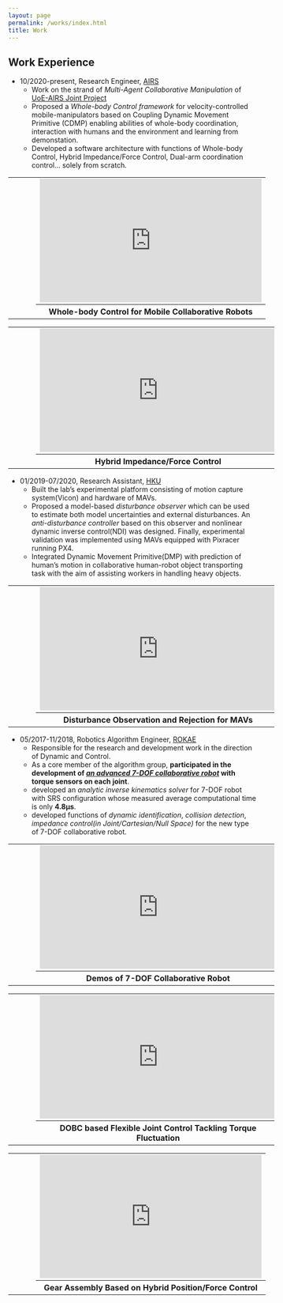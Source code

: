```yaml
---
layout: page
permalink: /works/index.html
title: Work
---
```

## Work Experience

* 10/2020-present, Research Engineer, [AIRS]
  * Work on the strand of *Multi-Agent Collaborative Manipulation* of [UoE-AIRS Joint Project]
  * Proposed a *Whole-body Control framework* for velocity-controlled mobile-manipulators based on Coupling Dynamic Movement Primitive (CDMP) enabling abilities of whole-body coordination, interaction with humans and the environment and learning from demonstation.
  * Developed a software architecture with functions of Whole-body Control, Hybrid Impedance/Force Control, Dual-arm coordination control... solely from scratch.

<table style="width: 540px">
  <tr>
    <td style="width: 30px">&ensp;&ensp;&ensp;&ensp;&ensp;</td>
    <td>
      <iframe width="450" height="250" src="https://www.youtube.com/embed/QORQZ1yRu40" frameborder="0"></iframe>
    </td>
  </tr>
  <tr>
    <td style="width: 30px">&ensp;&ensp;&ensp;&ensp;&ensp;</td>
    <th>Whole-body Control for Mobile Collaborative Robots</th>
  </tr>
</table>

<table style="width: 540px">
  <tr>
    <td style="width: 30px">&ensp;&ensp;&ensp;&ensp;&ensp;</td>
    <td>
      <iframe width="480" height="250" src="https://www.youtube.com/embed/0Q9AND165co" frameborder="0"></iframe>
    </td>
  </tr>
  <tr>
    <td style="width: 30px">&ensp;&ensp;&ensp;&ensp;&ensp;</td>
    <th>Hybrid Impedance/Force Control</th>
  </tr>
</table>

* 01/2019-07/2020, Research Assistant,  [HKU]
  * Built the lab’s experimental platform consisting of motion capture system(Vicon) and hardware of MAVs.
  * Proposed a model-based *disturbance observer* which can be used to estimate both model uncertainties and external disturbances. An *anti-disturbance controller* based on this observer and nonlinear dynamic inverse control(NDI) was designed. Finally, experimental validation was implemented using MAVs equipped with Pixracer running PX4.
  * Integrated Dynamic Movement Primitive(DMP) with prediction of human’s motion in collaborative human-robot object transporting task with the aim of assisting workers in handling heavy objects.

<table style="width: 540px">
  <tr>
    <td style="width: 30px">&ensp;&ensp;&ensp;&ensp;&ensp;</td>
    <td>
      <iframe width="480" height="250" src="https://www.youtube.com/embed/PUrL4_PDIaI" frameborder="0"></iframe>
    </td>
  </tr>
  <tr>
    <td style="width: 30px">&ensp;&ensp;&ensp;&ensp;&ensp;</td>
    <th>Disturbance Observation and Rejection for MAVs</th>
  </tr>
</table>

* 05/2017-11/2018, Robotics Algorithm Engineer,  [ROKAE]
  * Responsible for the research and development work in the direction of Dynamic and Control.
  * As a core member of the algorithm group, **participated in the development of *[an advanced 7-DOF collaborative robot]* with torque sensors on each joint**.
  * developed an *analytic inverse kinematics solver* for 7-DOF robot with SRS configuration whose measured average computational time is only **4.8μs**.
  * developed functions of *dynamic identification*, *collision detection*, *impedance control(in Joint/Cartesian/Null Space)* for the new type of 7-DOF collaborative robot.

<table style="width: 540px">
  <tr>
    <td style="width: 30px">&ensp;&ensp;&ensp;&ensp;&ensp;</td>
    <td>
      <iframe width="480" height="250" src="https://www.youtube.com/embed/bL89drNvyFg" frameborder="0"></iframe>
    </td>
  </tr>
  <tr>
    <td style="width: 30px">&ensp;&ensp;&ensp;&ensp;&ensp;</td>
    <th>Demos of 7-DOF Collaborative Robot</th>
  </tr>
</table>

<table style="width: 540px">
  <tr>
    <td style="width: 30px">&ensp;&ensp;&ensp;&ensp;&ensp;</td>
    <td>
      <iframe width="480" height="250" src="https://www.youtube.com/embed/9WQ8oZk2i-0" frameborder="0"></iframe>
    </td>
  </tr>
  <tr>
    <td style="width: 30px">&ensp;&ensp;&ensp;&ensp;&ensp;</td>
    <th>DOBC based Flexible Joint Control Tackling Torque Fluctuation</th>
  </tr>
</table>


<table style="width: 540px">
  <tr>
    <td style="width: 30px">&ensp;&ensp;&ensp;&ensp;&ensp;</td>
    <td>
      <iframe width="450" height="250" src="https://www.youtube.com/embed/xh36TojwdRM" frameborder="0"></iframe>
    </td>
  </tr>
  <tr>
    <td style="width: 30px">&ensp;&ensp;&ensp;&ensp;&ensp;</td>
    <th>Gear Assembly Based on Hybrid Position/Force Control</th>
  </tr>
</table>



[AIRS]: https://airs.cuhk.edu.cn/en/
[Shenzhen Institute of Artificial Intelligence and Robotics for Society]: https://airs.cuhk.edu.cn/en/
[UoE-AIRS Joint Project]: https://web.inf.ed.ac.uk/slmc/research/projects-and-grants/uoe-airs-joint-project
[HKU]: https://www.hku.hk/
[PolyU]: https://www.polyu.edu.hk/en/
[ROKAE]: https://www.rokae.com/?l=en-us
[an advanced 7-DOF collaborative robot]: https://www.rokae.com/product1
